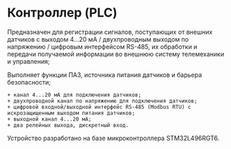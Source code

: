 # Контроллер (PLC)

Предназначен для регистрации сигналов, поступающих от внешних датчиков с выходом 4...20 мА / двухпроводным выходом по напряжению / цифровым интерфейсом RS-485, их обработки и передачи получаемой информации во внешнюю систему телемеханики и управления;
 
  Выполняет функции ПАЗ, источника питания датчиков и барьера безопасности;

    + канал 4...20 мА для подключения датчиков;
    + двухпроводной канал по напряжению для подключения датчиков;
    + цифровой входной/выходной интерфейс RS-485 (Modbus RTU) с искрозащищенным выходом питания датчиков;
    + выходной канал 4...20 мА;
    + два релейных выхода, дискретный вход.

Устройство разработано на базе микроконтроллера STM32L496RGT6.
